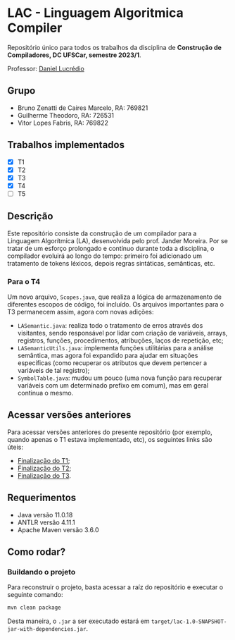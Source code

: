 # LAC - Linguagem Algoritmica Compiler

Repositório único para todos os trabalhos da disciplina de **Construção de Compiladores, DC UFSCar, semestre 2023/1**.

Professor: [Daniel Lucrédio](https://github.com/dlucredio)

## Grupo

- Bruno Zenatti de Caires Marcelo, RA: 769821
- Guilherme Theodoro, RA: 726531
- Vitor Lopes Fabris, RA: 769822

## Trabalhos implementados

- [X] T1
- [X] T2
- [X] T3
- [X] T4
- [ ] T5

## Descrição

Este repositório consiste da construção de um compilador para a Linguagem Algorítmica (LA), desenvolvida pelo prof. Jander Moreira. Por se tratar de um esforço prolongado e contínuo durante toda a disciplina, o compilador evoluirá ao longo do tempo: primeiro foi adicionado um tratamento de tokens léxicos, depois regras sintáticas, semânticas, etc.

### Para o T4

Um novo arquivo, `Scopes.java`, que realiza a lógica de armazenamento de diferentes escopos de código, foi incluído. Os arquivos importantes para o T3 permanecem assim, agora com novas adições:
- `LASemantic.java`: realiza todo o tratamento de erros através dos visitantes, sendo responsável por lidar com criação de variáveis, arrays, registros, funções, procedimentos, atribuções, laços de repetição, etc;
- `LASemanticUtils.java`: implementa funções utilitárias para a análise semântica, mas agora foi expandido para ajudar em situações específicas (como recuperar os atributos que devem pertencer a variáveis de tal registro);
- `SymbolTable.java`: mudou um pouco (uma nova função para recuperar variáveis com um determinado prefixo em comum), mas em geral continua o mesmo.

## Acessar versões anteriores

Para acessar versões anteriores do presente repositório (por exemplo, quando apenas o T1 estava implementado, etc), os seguintes links são úteis:

- [Finalização do T1](https://github.com/tremefabris/compiladores/tree/28eda28771fb2112ddda98270b558ebae4d1d6f3);
- [Finalização do T2](https://github.com/tremefabris/compiladores/tree/a98b56b5c3d3da7617205f4258228c57e748445d);
- [Finalização do T3](https://github.com/tremefabris/compiladores/tree/c8ff1f114965b39c0ab407304df35ec087d4c9f3).

## Requerimentos

- Java versão 11.0.18
- ANTLR versão 4.11.1
- Apache Maven versão 3.6.0

## Como rodar?

### Buildando o projeto

Para reconstruir o projeto, basta acessar a raíz do repositório e executar o seguinte comando:

```bash
mvn clean package
```

Desta maneira, o `.jar` a ser executado estará em `target/lac-1.0-SNAPSHOT-jar-with-dependencies.jar`.
